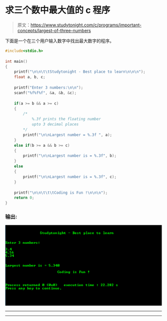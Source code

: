 # 求三个数中最大值的 c 程序

> 原文：<https://www.studytonight.com/c/programs/important-concepts/largest-of-three-numbers>

下面是一个在三个用户输入数字中找出最大数字的程序。

```cpp
#include<stdio.h>

int main()
{
    printf("\n\n\t\tStudytonight - Best place to learn\n\n\n");
    float a, b, c;

    printf("Enter 3 numbers:\n\n");
    scanf("%f%f%f", &a, &b, &c);

    if(a >= b && a >= c)
    {
        /*
            %.3f prints the floating number 
            upto 3 decimal places
        */
        printf("\n\nLargest number = %.3f ", a);
    }
    else if(b >= a && b >= c)
    {
        printf("\n\nLargest number is = %.3f", b);
    }
    else
    {
        printf("\n\nLargest number is = %.3f", c);
    }

    printf("\n\n\t\t\tCoding is Fun !\n\n\n");
    return 0;
}
```

### 输出:

![C Program output for Largest of three numbers](img/119afe2a14ae54afcff97e49ef34a9f8.png)

* * *

* * *
